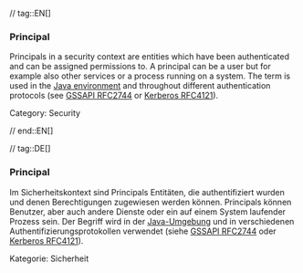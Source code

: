 // tag::EN[]
### Principal

Principals in a security context are entities which have been authenticated and
can be assigned permissions to. A principal can be a user but for example also
other services or a process running on a system. The term is used in the [Java
environment](https://docs.oracle.com/javase/8/docs/api/java/security/Principal.html)
and throughout different authentication protocols (see [GSSAPI
RFC2744](https://tools.ietf.org/html/rfc2744) or [Kerberos
RFC4121](https://tools.ietf.org/html/rfc4121)).

Category: Security


// end::EN[]

// tag::DE[]
### Principal

Im Sicherheitskontext sind Principals Entitäten, die authentifiziert
wurden und denen Berechtigungen zugewiesen werden können. Principals
können Benutzer, aber auch andere Dienste oder ein auf einem System
laufender Prozess sein. Der Begriff wird in der
[Java-Umgebung](https://docs.oracle.com/javase/8/docs/api/java/security/Principal.html)
und in verschiedenen Authentifizierungsprotokollen verwendet (siehe
[GSSAPI
RFC2744](https://tools.ietf.org/html/rfc2744) oder
[Kerberos
RFC4121](https://tools.ietf.org/html/rfc4121)).

Kategorie: Sicherheit
